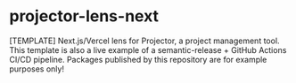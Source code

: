 # projector-lens-next
[TEMPLATE] Next.js/Vercel lens for Projector, a project management tool. This template is also a live example of a semantic-release + GitHub Actions CI/CD pipeline. Packages published by this repository are for example purposes only!
